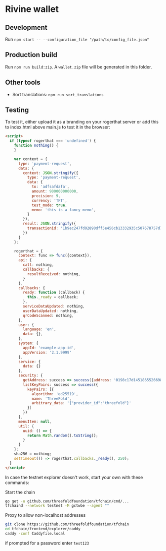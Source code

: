# Rivine wallet

## Development

Run `npm start -- --configuration_file "/path/to/config_file.json"`

## Production build

Run `npm run build:zip`. A `wallet.zip` file will be generated in this folder.

## Other tools

- Sort translations: `npm run sort_translations`


## Testing

To test it, either upload it as a branding on your rogerthat server or add this to index.html above main.js to test it in the browser:

```html
<script>
  if (typeof rogerthat === 'undefined') {
    function nothing() {
    }

    var context = {
      type: 'payment-request',
      data: {
        context: JSON.stringify({
          type: 'payment-request',
          data: {
            to: 'adfsafdafa',
            amount: 900000000000,
            precision: 9,
            currency: 'TFT',
            test_mode: true,
            memo: 'this is a fancy memo',
          }
        }),
        result: JSON.stringify({
          transactionid: '1b9ec247fd02890dff5e456cb13332935c507678757d7bc7396c027b824b2398'
        })
      }
    };

    rogerthat = {
      context: func => func({context}),
      api: {
        call: nothing,
        callbacks: {
          resultReceived: nothing,
        }
      },
      callbacks: {
        ready: function (callback) {
          this._ready = callback;
        },
        serviceDataUpdated: nothing,
        userDataUpdated: nothing,
        qrCodeScanned: nothing,
      },
      user: {
        language: 'en',
        data: {},
      },
      system: {
        appId: 'example-app-id',
        appVersion: '2.1.9999'
      },
      service: {
        data: {}
      },
      security: {
        getAddress: success => success({address: '0198c17d14518655266986a55c6756dc3e79c0e7f49373f23ebaae7db9e67532ccea7043ebd9fb'}),
        listKeyPairs: success => success({
          keyPairs: [{
            algorithm: 'ed25519',
            name: 'ThreeFold',
            arbitrary_data: '{"provider_id":"threefold"}'
          }]
        })
      },
      menuItem: null,
      util: {
        uuid: () => {
          return Math.random().toString();
        }
      }
    };
    sha256 = nothing;
    setTimeout(() => rogerthat.callbacks._ready(), 250);
  }
</script>
```


In case the testnet explorer doesn't work, start your own with these commands:

Start the chain
``` bash
go get -u github.com/threefoldfoundation/tfchain/cmd/...
tfchaind --network testnet -M gctwbe --agent ""
```

Proxy to allow non-localhost addresses

```bash
git clone https://github.com/threefoldfoundation/tfchain
cd tfchain/frontend/explorer/caddy
caddy -conf Caddyfile.local
```

if prompted for a password enter `test123`
